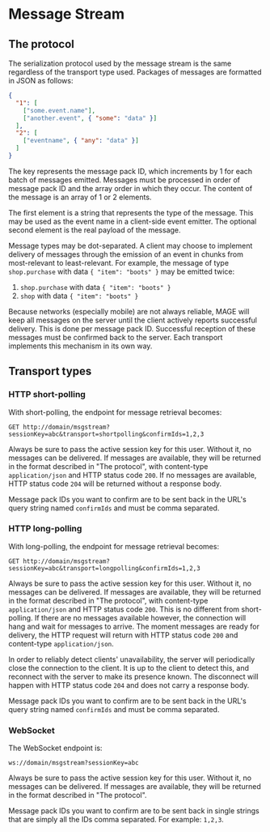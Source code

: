 # Message Stream

## The protocol

The serialization protocol used by the message stream is the same regardless of the transport type
used. Packages of messages are formatted in JSON as follows:

```json
{
  "1": [
    ["some.event.name"],
    ["another.event", { "some": "data" }]
  ],
  "2": [
    ["eventname", { "any": "data" }]
  ]
}
```

The key represents the message pack ID, which increments by 1 for each batch of messages emitted.
Messages must be processed in order of message pack ID and the array order in which they occur. The
content of the message is an array of 1 or 2 elements.

The first element is a string that represents the type of the message. This may be used as the event
name in a client-side event emitter. The optional second element is the real payload of the message.

Message types may be dot-separated. A client may choose to implement delivery of messages through
the emission of an event in chunks from most-relevant to least-relevant. For example, the message of
type `shop.purchase` with data `{ "item": "boots" }` may be emitted twice:

1. `shop.purchase` with data `{ "item": "boots" }`
2. `shop` with data `{ "item": "boots" }`

Because networks (especially mobile) are not always reliable, MAGE will keep all messages on the
server until the client actively reports successful delivery. This is done per message pack ID.
Successful reception of these messages must be confirmed back to the server. Each transport
implements this mechanism in its own way.


## Transport types

### HTTP short-polling

With short-polling, the endpoint for message retrieval becomes:

```plaintext
GET http://domain/msgstream?sessionKey=abc&transport=shortpolling&confirmIds=1,2,3
```

Always be sure to pass the active session key for this user. Without it, no messages can be
delivered. If messages are available, they will be returned in the format described in
"The protocol", with content-type `application/json` and HTTP status code `200`. If no messages are
available, HTTP status code `204` will be returned without a response body.

Message pack IDs you want to confirm are to be sent back in the URL's query string named
`confirmIds` and must be comma separated.

### HTTP long-polling

With long-polling, the endpoint for message retrieval becomes:

```plaintext
GET http://domain/msgstream?sessionKey=abc&transport=longpolling&confirmIds=1,2,3
```

Always be sure to pass the active session key for this user. Without it, no messages can be
delivered. If messages are available, they will be returned in the format described in
"The protocol", with content-type `application/json` and HTTP status code `200`. This is no
different from short-polling. If there are no messages available however, the connection will hang
and wait for messages to arrive. The moment messages are ready for delivery, the HTTP request will
return with HTTP status code `200` and content-type `application/json`.

In order to reliably detect clients' unavailability, the server will periodically close the
connection to the client. It is up to the client to detect this, and reconnect with the server to
make its presence known. The disconnect will happen with HTTP status code `204` and does not carry a
response body.

Message pack IDs you want to confirm are to be sent back in the URL's query string named
`confirmIds` and must be comma separated.

### WebSocket

The WebSocket endpoint is:

```plaintext
ws://domain/msgstream?sessionKey=abc
```

Always be sure to pass the active session key for this user. Without it, no messages can be
delivered. If messages are available, they will be returned in the format described in
"The protocol".

Message pack IDs you want to confirm are to be sent back in single strings that are simply all the
IDs comma separated. For example: `1,2,3`.
